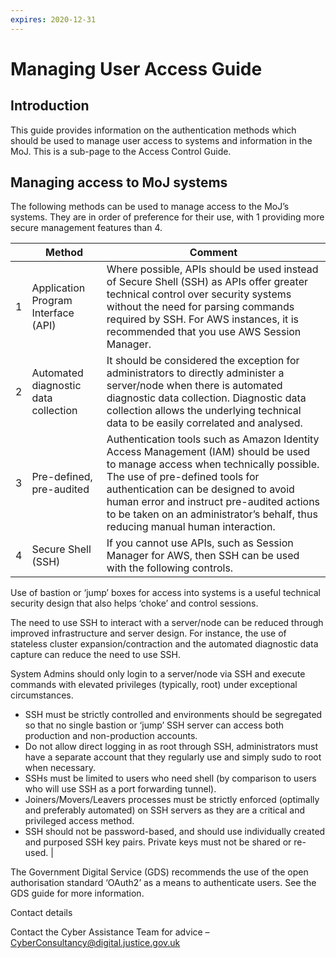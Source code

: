 ```yaml
---
expires: 2020-12-31
---
```

# Managing User Access Guide

## Introduction

This guide provides information on the authentication methods which should be used to manage user access to systems and information in the MoJ. This is a sub-page to the Access Control Guide.

## Managing access to MoJ systems

The following methods can be used to manage access to the MoJ’s systems. They are in order of preference for their use, with 1 providing more secure management features than 4.

| | Method | Comment |
| --- | --- | --- |
| 1 | Application Program Interface (API) | Where possible, APIs should be used instead of Secure Shell (SSH) as APIs offer greater technical control over security systems without the need for parsing commands required by SSH. For AWS instances, it is recommended that you use AWS Session Manager. |
| 2 | Automated diagnostic data collection | It should be considered the exception for administrators to directly administer a server/node when there is automated diagnostic data collection. Diagnostic data collection allows the underlying technical data to be easily correlated and analysed. |
| 3 | Pre-defined, pre-audited | Authentication tools such as Amazon Identity Access Management (IAM) should be used to manage access when technically possible. The use of pre-defined tools for authentication can be designed to avoid human error and instruct pre-audited actions to be taken on an administrator’s behalf, thus reducing manual human interaction. |
| 4 | Secure Shell (SSH) | If you cannot use APIs, such as Session Manager for AWS, then SSH can be used with the following controls.

Use of bastion or ‘jump’ boxes for access into systems is a useful technical security design that also helps ‘choke’ and control sessions.

The need to use SSH to interact with a server/node can be reduced through improved infrastructure and server design. For instance, the use of stateless cluster expansion/contraction and the automated diagnostic data capture can reduce the need to use SSH.

System Admins should only login to a server/node via SSH and execute commands with elevated privileges (typically, root) under exceptional circumstances.

- SSH must be strictly controlled and environments should be segregated so that no single bastion or ‘jump’ SSH server can access both production and non-production accounts.
- Do not allow direct logging in as root through SSH, administrators must have a separate account that they regularly use and simply sudo to root when necessary.
- SSHs must be limited to users who need shell (by comparison to users who will use SSH as a port forwarding tunnel).
- Joiners/Movers/Leavers processes must be strictly enforced (optimally and preferably automated) on SSH servers as they are a critical and privileged access method.
- SSH should not be password-based, and should use individually created and purposed SSH key pairs. Private keys must not be shared or re-used. |

The Government Digital Service (GDS) recommends the use of the open authorisation standard ‘OAuth2’ as a means to authenticate users. See the GDS guide for more information.

Contact details

Contact the Cyber Assistance Team for advice – [CyberConsultancy@digital.justice.gov.uk](mailto:CyberConsultancy@digital.justice.gov.uk)
